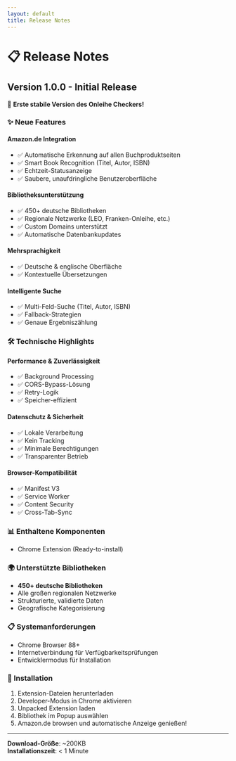 ```yaml
---
layout: default
title: Release Notes
---
```


# 📋 Release Notes

## Version 1.0.0 - Initial Release

🎉 **Erste stabile Version des Onleihe Checkers!**

### ✨ Neue Features

#### Amazon.de Integration
- ✅ Automatische Erkennung auf allen Buchproduktseiten
- ✅ Smart Book Recognition (Titel, Autor, ISBN)
- ✅ Echtzeit-Statusanzeige
- ✅ Saubere, unaufdringliche Benutzeroberfläche

#### Bibliotheksunterstützung
- ✅ 450+ deutsche Bibliotheken
- ✅ Regionale Netzwerke (LEO, Franken-Onleihe, etc.)
- ✅ Custom Domains unterstützt
- ✅ Automatische Datenbankupdates

#### Mehrsprachigkeit
- ✅ Deutsche & englische Oberfläche
- ✅ Kontextuelle Übersetzungen

#### Intelligente Suche
- ✅ Multi-Feld-Suche (Titel, Autor, ISBN)
- ✅ Fallback-Strategien
- ✅ Genaue Ergebniszählung

### 🛠 Technische Highlights

#### Performance & Zuverlässigkeit
- ✅ Background Processing
- ✅ CORS-Bypass-Lösung
- ✅ Retry-Logik
- ✅ Speicher-effizient

#### Datenschutz & Sicherheit
- ✅ Lokale Verarbeitung
- ✅ Kein Tracking
- ✅ Minimale Berechtigungen
- ✅ Transparenter Betrieb

#### Browser-Kompatibilität
- ✅ Manifest V3
- ✅ Service Worker
- ✅ Content Security
- ✅ Cross-Tab-Sync

### 📊 Enthaltene Komponenten
- Chrome Extension (Ready-to-install)

### 🌍 Unterstützte Bibliotheken
- **450+ deutsche Bibliotheken**
- Alle großen regionalen Netzwerke
- Strukturierte, validierte Daten
- Geografische Kategorisierung

### 📋 Systemanforderungen
- Chrome Browser 88+
- Internetverbindung für Verfügbarkeitsprüfungen
- Entwicklermodus für Installation

### 🚀 Installation
1. Extension-Dateien herunterladen
2. Developer-Modus in Chrome aktivieren
3. Unpacked Extension laden
4. Bibliothek im Popup auswählen
5. Amazon.de browsen und automatische Anzeige genießen!

---

**Download-Größe**: ~200KB  
**Installationszeit**: < 1 Minute  
